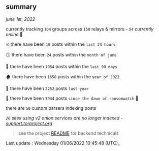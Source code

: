 
## summary
_june 1st, 2022_

currently tracking `104` groups across `150` relays & mirrors - _`54` currently online_ 📡

⏲ there have been `10` posts within the `last 24 hours`

🕓 there have been `24` posts within the `month of june`

📅 there have been `1054` posts within the `last 90 days`

🏚 there have been `1658` posts within the `year of 2022`

🚀 there have been `2252` posts `last year`

🦕 there have been `3944` posts `since the dawn of ransomwatch` 🐣

there are `50` custom parsers indexing posts

_`20` sites using v2 onion services are no longer indexed - [support.torproject.org](https://support.torproject.org/onionservices/v2-deprecation/)_

> see the project [README](https://github.com/jmousqueton/ransomwatch#readme) for backend technicals



Last update : Wednesday 01/06/2022 10:45:48 (UTC)_

